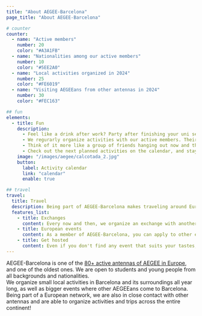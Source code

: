 ```yaml
---
title: "About AEGEE-Barcelona"
page_title: "About AEGEE-Barcelona"

# counter
counter:
  - name: "Active members"
    number: 20
    color: "#A3A1FB"
  - name: "Nationalities among our active members"
    number: 10
    color: "#5EE2A0"
  - name: "Local activities organized in 2024"
    number: 25
    color: "#FE6019"
  - name: "Visiting AEGEEans from other antennas in 2024"
    number: 30
    color: "#FEC163"

## fun
elements:
  - title: Fun
    description:
      - Feel like a drink after work? Party after finishing your uni semester? Chill out with board games? Go hiking far away from the city? All of them and much more? We've got you covered ;)
      - We regurarly organize activities with our active members. Their price is not included with your AEGEE-Barcelona membership, but we usually try to make them very low-budget and look out for the best deals.
      - Think of it more like a group of friends hanging out now and then. We are always happy to have new people join in, and everyone is welcome to suggest new plans!
      - Check out the next planned activities on the calendar, and stay tuned on our social media for any announcement.
    image: "/images/aegee/calcotada_2.jpg"
    button:
      label: Activity calendar
      link: "calendar"
      enable: true

## travel
travel:
  title: Travel
  description: Being part of AEGEE-Barcelona makes traveling around Europe very easy, affordable, and fun!!
  features_list:
    - title: Exchanges
      content: Every now and then, we organize an exchange with another antenna. That means that some members from that city visit us here for a few days and, in return, we get to visit them back. The hosting antenna is usually responsible for finding cheap accommodation for the incoming people, organizing city tours and other activities.
    - title: European events
      content: As a member of AEGEE-Barcelona, you can apply to other events in Europe. These include short events during the year (link), [Summer Universities](summer-universities), or other official events (link).
    - title: Get hosted
      content: Even if you don't find any event that suits your tastes, with AEGEE you will soon have a large network of friends across Europe, that will surely be happy to have you visit them. You can even contact directly any active AEGEE antenna (link) to tell them about your intention to visit their city. They will be glad to meet you, and will help you move around, find cheap accommodation (maybe even host you for free) and show you around the city. We have done it plenty of times with other AEGEEans visiting Barcelona!
---
```


AEGEE-Barcelona is one of the [80+ active antennas of AEGEE in Europe](https://my.aegee.eu/bodies), and one of the oldest ones. We are open to students and young people from all backgrounds and nationalities.
\
We organize small local activities in Barcelona and its surroundings all year long, as well as bigger events where other AEGEEans come to Barcelona. Being part of a European network, we are also in close contact with other antennas and are able to organize activities and trips across the entire continent!
